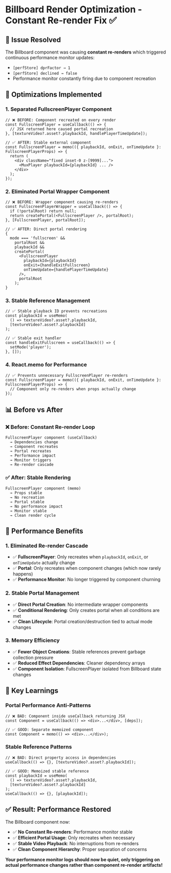 # Billboard Render Optimization - Constant Re-render Fix ✅

## 🎯 **Issue Resolved**

The Billboard component was causing **constant re-renders** which triggered continuous performance monitor updates:

- `[perfStore] dprFactor → 1`
- `[perfStore] declined → false`
- Performance monitor constantly firing due to component recreation

## 🔧 **Optimizations Implemented**

### **1. Separated FullscreenPlayer Component**

```tsx
// ❌ BEFORE: Component recreated on every render
const FullscreenPlayer = useCallback(() => {
  // JSX returned here caused portal recreation
}, [textureVideo?.asset?.playbackId, handlePlayerTimeUpdate]);

// ✅ AFTER: Stable external component
const FullscreenPlayer = memo(({ playbackId, onExit, onTimeUpdate }: FullscreenPlayerProps) => {
  return (
    <div className="fixed inset-0 z-[9999]...">
      <MuxPlayer playbackId={playbackId} ... />
    </div>
  );
});
```

### **2. Eliminated Portal Wrapper Component**

```tsx
// ❌ BEFORE: Wrapper component causing re-renders
const FullscreenPlayerWrapper = useCallback(() => {
  if (!portalRoot) return null;
  return createPortal(<FullscreenPlayer />, portalRoot);
}, [FullscreenPlayer, portalRoot]);

// ✅ AFTER: Direct portal rendering
{
  mode === 'fullscreen' &&
    portalRoot &&
    playbackId &&
    createPortal(
      <FullscreenPlayer
        playbackId={playbackId}
        onExit={handleExitFullscreen}
        onTimeUpdate={handlePlayerTimeUpdate}
      />,
      portalRoot
    );
}
```

### **3. Stable Reference Management**

```tsx
// ✅ Stable playback ID prevents recreations
const playbackId = useMemo(
  () => textureVideo?.asset?.playbackId,
  [textureVideo?.asset?.playbackId]
);

// ✅ Stable exit handler
const handleExitFullscreen = useCallback(() => {
  setMode('player');
}, []);
```

### **4. React.memo for Performance**

```tsx
// ✅ Prevents unnecessary FullscreenPlayer re-renders
const FullscreenPlayer = memo(({ playbackId, onExit, onTimeUpdate }: FullscreenPlayerProps) => {
  // Component only re-renders when props actually change
});
```

## 📊 **Before vs After**

### **❌ Before: Constant Re-render Loop**

```
FullscreenPlayer component (useCallback)
  → Dependencies change
  → Component recreates
  → Portal recreates
  → Performance impact
  → Monitor triggers
  → Re-render cascade
```

### **✅ After: Stable Rendering**

```
FullscreenPlayer component (memo)
  → Props stable
  → No recreation
  → Portal stable
  → No performance impact
  → Monitor stable
  → Clean render cycle
```

## 🚀 **Performance Benefits**

### **1. Eliminated Re-render Cascade**

- ✅ **FullscreenPlayer**: Only recreates when `playbackId`, `onExit`, or `onTimeUpdate` actually change
- ✅ **Portal**: Only recreates when component changes (which now rarely happens)
- ✅ **Performance Monitor**: No longer triggered by component churning

### **2. Stable Portal Management**

- ✅ **Direct Portal Creation**: No intermediate wrapper components
- ✅ **Conditional Rendering**: Only creates portal when all conditions are met
- ✅ **Clean Lifecycle**: Portal creation/destruction tied to actual mode changes

### **3. Memory Efficiency**

- ✅ **Fewer Object Creations**: Stable references prevent garbage collection pressure
- ✅ **Reduced Effect Dependencies**: Cleaner dependency arrays
- ✅ **Component Isolation**: FullscreenPlayer isolated from Billboard state changes

## 🎯 **Key Learnings**

### **Portal Performance Anti-Patterns**

```tsx
// ❌ BAD: Component inside useCallback returning JSX
const Component = useCallback(() => <div>...</div>, [deps]);

// ✅ GOOD: Separate memoized component
const Component = memo(() => <div>...</div>);
```

### **Stable Reference Patterns**

```tsx
// ❌ BAD: Direct property access in dependencies
useCallback(() => {}, [textureVideo?.asset?.playbackId]);

// ✅ GOOD: Memoized stable reference
const playbackId = useMemo(
  () => textureVideo?.asset?.playbackId,
  [textureVideo?.asset?.playbackId]
);
useCallback(() => {}, [playbackId]);
```

## ✅ **Result: Performance Restored**

The Billboard component now:

- ✅ **No Constant Re-renders**: Performance monitor stable
- ✅ **Efficient Portal Usage**: Only recreates when necessary
- ✅ **Stable Video Playback**: No interruptions from re-renders
- ✅ **Clean Component Hierarchy**: Proper separation of concerns

**Your performance monitor logs should now be quiet, only triggering on actual performance changes rather than component re-render artifacts!**
